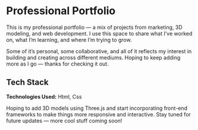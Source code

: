 
# Professional Portfolio

This is my professional portfolio — a mix of projects from marketing, 3D modeling, and web development. I use this space to share what I’ve worked on, what I’m learning, and where I’m trying to grow.

Some of it’s personal, some collaborative, and all of it reflects my interest in building and creating across different mediums. Hoping to keep adding more as I go — thanks for checking it out.


## Tech Stack

**Technologies Used:** Html, Css

Hoping to add 3D models using Three.js and start incorporating front-end frameworks to make things more responsive and interactive. Stay tuned for future updates — more cool stuff coming soon!



